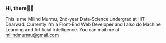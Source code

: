 ### Hi, there✌🏻

This is me Milind Murmu, 2nd-year Data-Science undergrad at IIIT Dharwad.
Currently I'm a Front-End Web Developer and I also do Machine Learning and Artificial Intelligence.
You can mail me at [milindmurmu@gmail.com](milindmurmu@gmail.com)